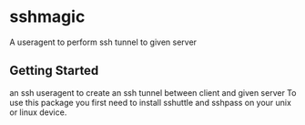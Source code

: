 # sshmagic

A useragent to perform ssh tunnel to given server

## Getting Started

an ssh useragent to create an ssh tunnel between client and given server
To use this package you first need to install sshuttle and sshpass on your unix or linux device.
